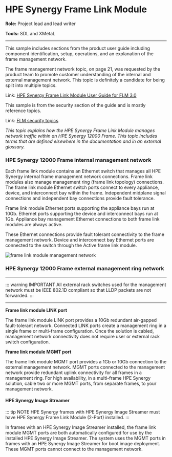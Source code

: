# HPE Synergy Frame Link Module

**Role:** Project lead and lead writer

**Tools:** SDL and XMetaL

---

This sample includes sections from the product user guide including component identification, setup, operations, and an explanation of the frame management network.

The frame management network topic, on page 21, was requested by the product team to promote customer understanding of the internal and external management network. This topic is definitely a candidate for being split into multiple topics.

Link: [HPE Synergy Frame Link Module User Guide for FLM 3.0](https://chriskpeterson.github.io/vuepress2/public/FLMguide.pdf)

This sample is from the security section of the guide and is mostly reference topics.

Link: [FLM security topics](https://chriskpeterson.github.io/vuepress2/public/FLMsecurity.pdf)

_This topic explains how the HPE Synergy Frame Link Module manages network traffic within an HPE Synergy 12000 Frame._
_This topic includes terms that are defined elsewhere in the documentation and in an external glossary._

### HPE Synergy 12000 Frame internal management network

Each frame link module contains an Ethernet switch that manages all HPE Synergy internal frame management network connections. Frame link modules also manage management ring (frame link topology) connections. The frame link module Ethernet switch ports connect to every appliance, device, and interconnect bay within the frame. Independent midplane signal
connections and independent bay connections provide fault tolerance.

Frame link module Ethernet ports supporting the appliance bays run at 10Gb. Ethernet ports supporting the device and interconnect bays run at 1Gb. Appliance bay management Ethernet connections to both frame link modules are always active.

These Ethernet connections provide fault tolerant connectivity to the frame management network. Device and interconnect bay Ethernet ports are connected to the switch through the Active frame link module.

![frame link module management network](https://chriskpeterson.github.io/vuepress2/public/flm_mgmt_network.PNG)

### HPE Synergy 12000 Frame external management ring network

---

::: warning IMPORTANT
All external rack switches used for the management network must be IEEE 802.1D compliant so that LLDP packets are not forwarded.
:::

---

**Frame link module LINK port**

The frame link module LINK port provides a 10Gb redundant air-gapped fault-tolerant network. Connected LINK ports create a management ring in a single frame or multi-frame configuration. Once the solution is cabled, management network connectivity does not require user or external rack switch configuration.

**Frame link module MGMT port**

The frame link module MGMT port provides a 1Gb or 10Gb connection to the external management network. MGMT ports connected to the management network provide redundant uplink connectivity for all frames in a management ring. For high availability, in a multi-frame HPE Synergy solution, cable two or more MGMT ports, from separate frames, to your management network.

#### HPE Synergy Image Streamer

::: tip NOTE
HPE Synergy frames with HPE Synergy Image Streamer must have HPE Synergy Frame Link Module (2-Port) installed.
:::

In frames with an HPE Synergy Image Streamer installed, the frame link module MGMT ports are both automatically configured for use by the installed HPE Synergy Image Streamer. The system uses the MGMT ports in frames with an HPE Synergy Image Streamer for boot image deployment. These MGMT ports cannot connect to the management network.
